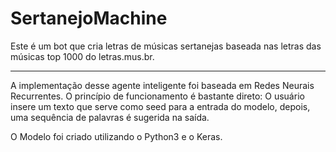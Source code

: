 # SertanejoMachine
Este é um bot que cria letras de músicas sertanejas baseada nas letras das músicas top 1000 do letras.mus.br.

---

A implementação desse agente inteligente foi baseada em Redes Neurais Recurrentes. O princípio de funcionamento é bastante direto: O usuário insere um texto que serve como seed para a entrada do modelo, depois, uma sequência de palavras é sugerida na saída.

O Modelo foi criado utilizando o Python3 e o Keras.
